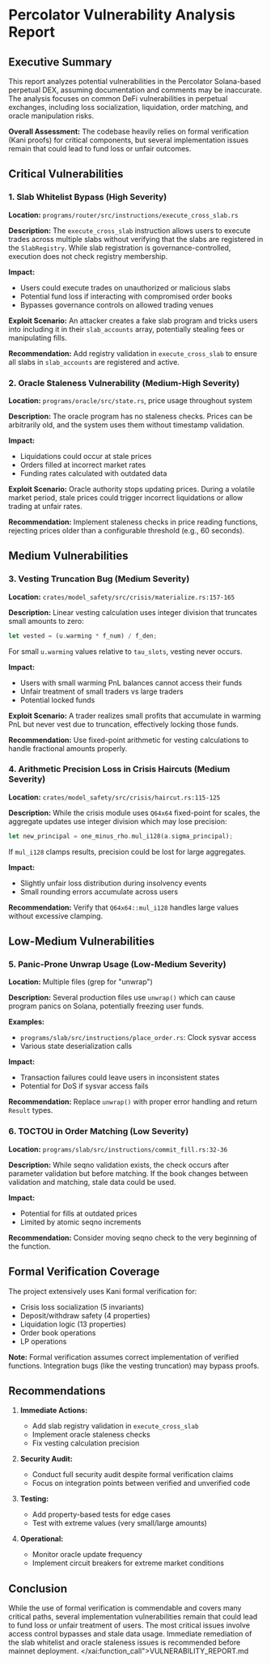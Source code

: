 # Percolator Vulnerability Analysis Report

## Executive Summary

This report analyzes potential vulnerabilities in the Percolator Solana-based perpetual DEX, assuming documentation and comments may be inaccurate. The analysis focuses on common DeFi vulnerabilities in perpetual exchanges, including loss socialization, liquidation, order matching, and oracle manipulation risks.

**Overall Assessment:** The codebase heavily relies on formal verification (Kani proofs) for critical components, but several implementation issues remain that could lead to fund loss or unfair outcomes.

## Critical Vulnerabilities

### 1. Slab Whitelist Bypass (High Severity)
**Location:** `programs/router/src/instructions/execute_cross_slab.rs`

**Description:**
The `execute_cross_slab` instruction allows users to execute trades across multiple slabs without verifying that the slabs are registered in the `SlabRegistry`. While slab registration is governance-controlled, execution does not check registry membership.

**Impact:**
- Users could execute trades on unauthorized or malicious slabs
- Potential fund loss if interacting with compromised order books
- Bypasses governance controls on allowed trading venues

**Exploit Scenario:**
An attacker creates a fake slab program and tricks users into including it in their `slab_accounts` array, potentially stealing fees or manipulating fills.

**Recommendation:**
Add registry validation in `execute_cross_slab` to ensure all slabs in `slab_accounts` are registered and active.

### 2. Oracle Staleness Vulnerability (Medium-High Severity)
**Location:** `programs/oracle/src/state.rs`, price usage throughout system

**Description:**
The oracle program has no staleness checks. Prices can be arbitrarily old, and the system uses them without timestamp validation.

**Impact:**
- Liquidations could occur at stale prices
- Orders filled at incorrect market rates
- Funding rates calculated with outdated data

**Exploit Scenario:**
Oracle authority stops updating prices. During a volatile market period, stale prices could trigger incorrect liquidations or allow trading at unfair rates.

**Recommendation:**
Implement staleness checks in price reading functions, rejecting prices older than a configurable threshold (e.g., 60 seconds).

## Medium Vulnerabilities

### 3. Vesting Truncation Bug (Medium Severity)
**Location:** `crates/model_safety/src/crisis/materialize.rs:157-165`

**Description:**
Linear vesting calculation uses integer division that truncates small amounts to zero:

```rust
let vested = (u.warming * f_num) / f_den;
```

For small `u.warming` values relative to `tau_slots`, vesting never occurs.

**Impact:**
- Users with small warming PnL balances cannot access their funds
- Unfair treatment of small traders vs large traders
- Potential locked funds

**Exploit Scenario:**
A trader realizes small profits that accumulate in warming PnL but never vest due to truncation, effectively locking those funds.

**Recommendation:**
Use fixed-point arithmetic for vesting calculations to handle fractional amounts properly.

### 4. Arithmetic Precision Loss in Crisis Haircuts (Medium Severity)
**Location:** `crates/model_safety/src/crisis/haircut.rs:115-125`

**Description:**
While the crisis module uses `Q64x64` fixed-point for scales, the aggregate updates use integer division which may lose precision:

```rust
let new_principal = one_minus_rho.mul_i128(a.sigma_principal);
```

If `mul_i128` clamps results, precision could be lost for large aggregates.

**Impact:**
- Slightly unfair loss distribution during insolvency events
- Small rounding errors accumulate across users

**Recommendation:**
Verify that `Q64x64::mul_i128` handles large values without excessive clamping.

## Low-Medium Vulnerabilities

### 5. Panic-Prone Unwrap Usage (Low-Medium Severity)
**Location:** Multiple files (grep for "unwrap")

**Description:**
Several production files use `unwrap()` which can cause program panics on Solana, potentially freezing user funds.

**Examples:**
- `programs/slab/src/instructions/place_order.rs`: Clock sysvar access
- Various state deserialization calls

**Impact:**
- Transaction failures could leave users in inconsistent states
- Potential for DoS if sysvar access fails

**Recommendation:**
Replace `unwrap()` with proper error handling and return `Result` types.

### 6. TOCTOU in Order Matching (Low Severity)
**Location:** `programs/slab/src/instructions/commit_fill.rs:32-36`

**Description:**
While seqno validation exists, the check occurs after parameter validation but before matching. If the book changes between validation and matching, stale data could be used.

**Impact:**
- Potential for fills at outdated prices
- Limited by atomic seqno increments

**Recommendation:**
Consider moving seqno check to the very beginning of the function.

## Formal Verification Coverage

The project extensively uses Kani formal verification for:
- Crisis loss socialization (5 invariants)
- Deposit/withdraw safety (4 properties)
- Liquidation logic (13 properties)
- Order book operations
- LP operations

**Note:** Formal verification assumes correct implementation of verified functions. Integration bugs (like the vesting truncation) may bypass proofs.

## Recommendations

1. **Immediate Actions:**
   - Add slab registry validation in `execute_cross_slab`
   - Implement oracle staleness checks
   - Fix vesting calculation precision

2. **Security Audit:**
   - Conduct full security audit despite formal verification claims
   - Focus on integration points between verified and unverified code

3. **Testing:**
   - Add property-based tests for edge cases
   - Test with extreme values (very small/large amounts)

4. **Operational:**
   - Monitor oracle update frequency
   - Implement circuit breakers for extreme market conditions

## Conclusion

While the use of formal verification is commendable and covers many critical paths, several implementation vulnerabilities remain that could lead to fund loss or unfair treatment of users. The most critical issues involve access control bypasses and stale data usage. Immediate remediation of the slab whitelist and oracle staleness issues is recommended before mainnet deployment.</content>
</xai:function_call">VULNERABILITY_REPORT.md